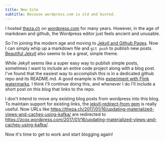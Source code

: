 ```yaml
---
title: New Site
subtitle: Because wordpress.com is old and busted.
---
```


I hosted [theza.ch](https://theza.ch) on [wordpress.com](https://wordpress.com) for many years. However, in the age of markdown and github, the Wordpress editor just feels ancient and unusable. 

So I'm joining the modern age and moving to [Jekyll and Github Pages](https://help.github.com/articles/using-jekyll-as-a-static-site-generator-with-github-pages/). Now I can simply whip up a markdown file and `git push` to publish new posts. [Beautiful Jekyll](http://deanattali.com/beautiful-jekyll/) also seems to be a great, simple theme.

While Jekyll seems like a super easy way to publish simple posts, sometimes I want to include an entire code project along with a blog post. I've found that the easiest way to accomplish this is in a dedicated github repo and its README.md. A good example is this [experiment with Flink watermarks](https://github.com/zcox/flink-repartition-watermark-example). I think I'll continue doing this, and whenever I do I'll include a short post on this blog that links to the repo.

I don't intend to move any existing blog posts from wordpress into this blog. To maintain support for existing links, the [jekyll-redirect-from gem](https://github.com/jekyll/jekyll-redirect-from) is really useful. Now URLs like https://theza.ch/2017/01/16/updating-materialized-views-and-caches-using-kafka/ are redirected to https://zcox.wordpress.com/2017/01/16/updating-materialized-views-and-caches-using-kafka/.

Now it's time to get to work and start blogging again!
